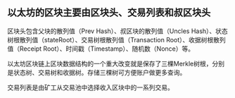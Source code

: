 ## 以太坊的区块主要由区块头、交易列表和叔区块头

区块头包含父块的散列值（Prev Hash）、叔区块的散列值（Uncles Hash）、状态树根散列值（stateRoot）、交易树根散列值（Transaction Root）、收据树根散列值（Receipt Root）、时间戳（Timestamp）、随机数（Nonce）等。


以太坊区块链上区块数据结构的一个重大改变就是保存了三棵Merkle树根，分别是状态树、交易树和收据树。存储三棵树可方便账户做更多查询。


交易列表是由矿工从交易池中选择收入区块中的一系列交易。
